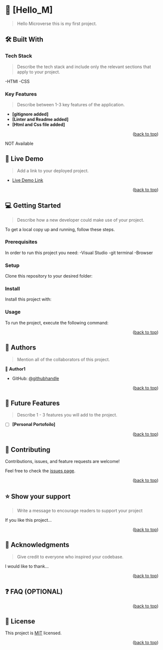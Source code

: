 # 
# 📖 [Hello_M] <a name="about-project"></a>

> Hello Microverse this is my first project.


## 🛠 Built With <a name="built-with"></a>

### Tech Stack <a name="tech-stack"></a>

> Describe the tech stack and include only the relevant sections that apply to your project.

-HTMl
-CSS

<!-- Features -->

### Key Features <a name="key-features"></a>

> Describe between 1-3 key features of the application.

- **[gitignore added]**
- **[Linter and Readme added]**
- **[Html and Css file added]**

<p align="right">(<a href="#readme-top">back to top</a>)</p>

<!-- LIVE DEMO -->
NOT Available
## 🚀 Live Demo <a name="live-demo"></a>

> Add a link to your deployed project.

- [Live Demo Link](https://yourdeployedapplicationlink.com)

<p align="right">(<a href="#readme-top">back to top</a>)</p>

<!-- GETTING STARTED -->

## 💻 Getting Started <a name="getting-started"></a>

> Describe how a new developer could make use of your project.


To get a local copy up and running, follow these steps.

### Prerequisites

In order to run this project you need:
-Visual Studio
-git terminal
-Browser
<!--
Example command:


 -->

### Setup

Clone this repository to your desired folder:

<!--
Example commands:

```sh
  cd Hello_M
  git clone git@github.com:Yonasle/Hello_M.git
```
--->

### Install

Install this project with:

<!--
Example command:

```sh
  cd Hello_M
  gem install
```
--->

### Usage

To run the project, execute the following command:

<!--
Example command:

```sh
  run with live-server
```
--->


<p align="right">(<a href="#readme-top">back to top</a>)</p>

<!-- AUTHORS -->

## 👥 Authors <a name="Yonas Lemma"></a>

> Mention all of the collaborators of this project.

👤 **Author1**

- GitHub: [@githubhandle](https://github.com/Yonasle)


<p align="right">(<a href="#readme-top">back to top</a>)</p>

<!-- FUTURE FEATURES -->

## 🔭 Future Features <a name="future-features"></a>

> Describe 1 - 3 features you will add to the project.

- [ ] **[Personal Portofoilo]**


<p align="right">(<a href="#readme-top">back to top</a>)</p>

<!-- CONTRIBUTING -->

## 🤝 Contributing <a name="contributing"></a>

Contributions, issues, and feature requests are welcome!

Feel free to check the [issues page](../../issues/).

<p align="right">(<a href="#readme-top">back to top</a>)</p>

<!-- SUPPORT -->

## ⭐️ Show your support <a name="support"></a>

> Write a message to encourage readers to support your project

If you like this project...

<p align="right">(<a href="#readme-top">back to top</a>)</p>

<!-- ACKNOWLEDGEMENTS -->

## 🙏 Acknowledgments <a name="acknowledgements"></a>

> Give credit to everyone who inspired your codebase.

I would like to thank...

<p align="right">(<a href="#readme-top">back to top</a>)</p>

<!-- FAQ (optional) -->

## ❓ FAQ (OPTIONAL) <a name="faq"></a>


<p align="right">(<a href="#readme-top">back to top</a>)</p>

<!-- LICENSE -->

## 📝 License <a name="license"></a>

This project is [MIT](./LICENSE) licensed.



<p align="right">(<a href="#readme-top">back to top</a>)</p>
